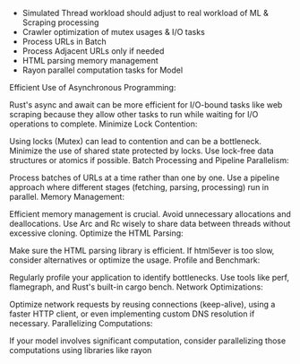 - Simulated Thread workload should adjust to real workload of ML & Scraping processing 
- Crawler optimization of mutex usages & I/O tasks
- Process URLs in Batch
- Process Adjacent URLs only if needed 
- HTML parsing memory management 
- Rayon parallel computation tasks for Model

Efficient Use of Asynchronous Programming:

Rust's async and await can be more efficient for I/O-bound tasks like web scraping because they allow other tasks to run while waiting for I/O operations to complete.
Minimize Lock Contention:

Using locks (Mutex) can lead to contention and can be a bottleneck. Minimize the use of shared state protected by locks. Use lock-free data structures or atomics if possible.
Batch Processing and Pipeline Parallelism:

Process batches of URLs at a time rather than one by one. Use a pipeline approach where different stages (fetching, parsing, processing) run in parallel.
Memory Management:

Efficient memory management is crucial. Avoid unnecessary allocations and deallocations. Use Arc and Rc wisely to share data between threads without excessive cloning.
Optimize the HTML Parsing:

Make sure the HTML parsing library is efficient. If html5ever is too slow, consider alternatives or optimize the usage.
Profile and Benchmark:

Regularly profile your application to identify bottlenecks. Use tools like perf, flamegraph, and Rust's built-in cargo bench.
Network Optimizations:

Optimize network requests by reusing connections (keep-alive), using a faster HTTP client, or even implementing custom DNS resolution if necessary.
Parallelizing Computations:

If your model involves significant computation, consider parallelizing those computations using libraries like rayon